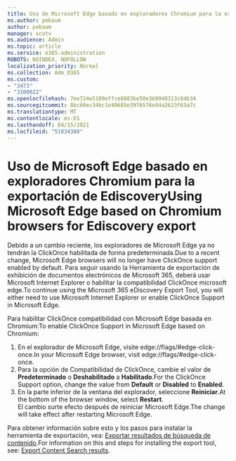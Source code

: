 ```yaml
---
title: Uso de Microsoft Edge basado en exploradores Chromium para la exportación de Ediscovery
ms.author: pebaum
author: pebaum
manager: scotv
ms.audience: Admin
ms.topic: article
ms.service: o365-administration
ROBOTS: NOINDEX, NOFOLLOW
localization_priority: Normal
ms.collection: Adm_O365
ms.custom:
- "3473"
- "3100022"
ms.openlocfilehash: 7ee724e5109effce8883be50e360948313c84b34
ms.sourcegitcommit: 8bc60ec34bc1e40685e3976576e04a2623f63a7c
ms.translationtype: MT
ms.contentlocale: es-ES
ms.lasthandoff: 04/15/2021
ms.locfileid: "51834388"
---
```

# <a name="using-microsoft-edge-based-on-chromium-browsers-for-ediscovery-export"></a><span data-ttu-id="34523-102">Uso de Microsoft Edge basado en exploradores Chromium para la exportación de Ediscovery</span><span class="sxs-lookup"><span data-stu-id="34523-102">Using Microsoft Edge based on Chromium browsers for Ediscovery export</span></span>

<span data-ttu-id="34523-103">Debido a un cambio reciente, los exploradores de Microsoft Edge ya no tendrán la ClickOnce habilitada de forma predeterminada.</span><span class="sxs-lookup"><span data-stu-id="34523-103">Due to a recent change, Microsoft Edge browsers will no longer have ClickOnce support enabled by default.</span></span> <span data-ttu-id="34523-104">Para seguir usando la Herramienta de exportación de exhibición de documentos electrónicos de Microsoft 365, deberá usar Microsoft Internet Explorer o habilitar la compatibilidad ClickOnce microsoft edge.</span><span class="sxs-lookup"><span data-stu-id="34523-104">To continue using the Microsoft 365 eDiscovery Export Tool, you will either need to use Microsoft Internet Explorer or enable ClickOnce Support in Microsoft Edge.</span></span> 

<span data-ttu-id="34523-105">Para habilitar ClickOnce compatibilidad con Microsoft Edge basada en Chromium:</span><span class="sxs-lookup"><span data-stu-id="34523-105">To enable ClickOnce Support in Microsoft Edge based on Chromium:</span></span> 
1. <span data-ttu-id="34523-106">En el explorador de Microsoft Edge, visite edge://flags/#edge-click-once.</span><span class="sxs-lookup"><span data-stu-id="34523-106">In your Microsoft Edge browser, visit edge://flags/#edge-click-once.</span></span>
2. <span data-ttu-id="34523-107">Para la opción de Compatibilidad de ClickOnce, cambie el valor de **Predeterminado** o **Deshabilitado** a **Habilitado**.</span><span class="sxs-lookup"><span data-stu-id="34523-107">For the ClickOnce Support option, change the value from **Default** or **Disabled** to **Enabled**.</span></span> 
3. <span data-ttu-id="34523-108">En la parte inferior de la ventana del explorador, seleccione **Reiniciar**.</span><span class="sxs-lookup"><span data-stu-id="34523-108">At the bottom of the browser window, select **Restart**.</span></span> <br>
 <span data-ttu-id="34523-109">El cambio surte efecto después de reiniciar Microsoft Edge.</span><span class="sxs-lookup"><span data-stu-id="34523-109">The change will take effect after restarting Microsoft Edge.</span></span> 

<span data-ttu-id="34523-110">Para obtener información sobre esto y los pasos para instalar la herramienta de exportación, vea: [ Exportar resultados de búsqueda de contenido](https://docs.microsoft.com/microsoft-365/compliance/export-search-results).</span><span class="sxs-lookup"><span data-stu-id="34523-110">For information on this and steps for installing the  export tool, see: [ Export Content Search results](https://docs.microsoft.com/microsoft-365/compliance/export-search-results).</span></span>
